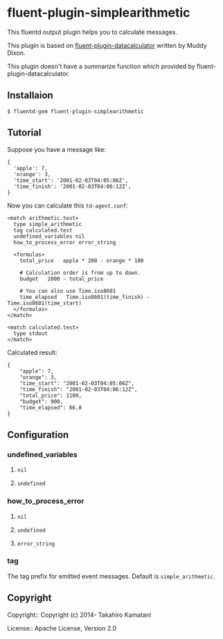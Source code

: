 fluent-plugin-simplearithmetic
================================
This fluentd output plugin helps you to calculate messages.

This plugin is based on [fluent-plugin-datacalculator](https://github.com/muddydixon/fluent-plugin-datacalculator) written by Muddy Dixon.

This plugin doesn't have a summarize function which provided by fluent-plugin-datacalculator.


## Installaion

```
$ fluentd-gem fluent-plugin-simplearithmetic
```

## Tutorial

Suppose you have a message like:

```
{
  'apple': 7,
  'orange': 3,
  'time_start': '2001-02-03T04:05:06Z',
  'time_finish': '2001-02-03T04:06:12Z',
}
```

Now you can calculate this `td-agent.conf`:

```
<match arithmetic.test>
  type simple_arithmetic
  tag calculated.test
  undefined_variables nil
  how_to_process_error error_string

  <formulas>
    total_price   apple * 200 - orange * 100

    # Calculation order is from up to down.
    budget   2000 - total_price

    # You can also use Time.iso8601
    time_elapsed   Time.iso8601(time_finish) - Time.iso8601(time_start)
  </formulas>
</match>

<match calculated.test>
  type stdout
</match>
```

Calculated result:

```
{
	"apple": 7,
	"orange": 3,
	"time_start": "2001-02-03T04:05:06Z",
	"time_finish": "2001-02-03T04:06:12Z",
	"total_price": 1100,
	"budget": 900,
	"time_elapsed": 66.0
}
```


## Configuration


### undefined_variables
1. `nil`

2. `undefined`

### how_to_process_error
1. `nil`


2. `undefined`

3. `error_string`


### tag
The tag prefix for emitted event messages. Default is `simple_arithmetic`.


## Copyright

Copyright:: Copyright (c) 2014- Takahiro Kamatani

License:: Apache License, Version 2.0
